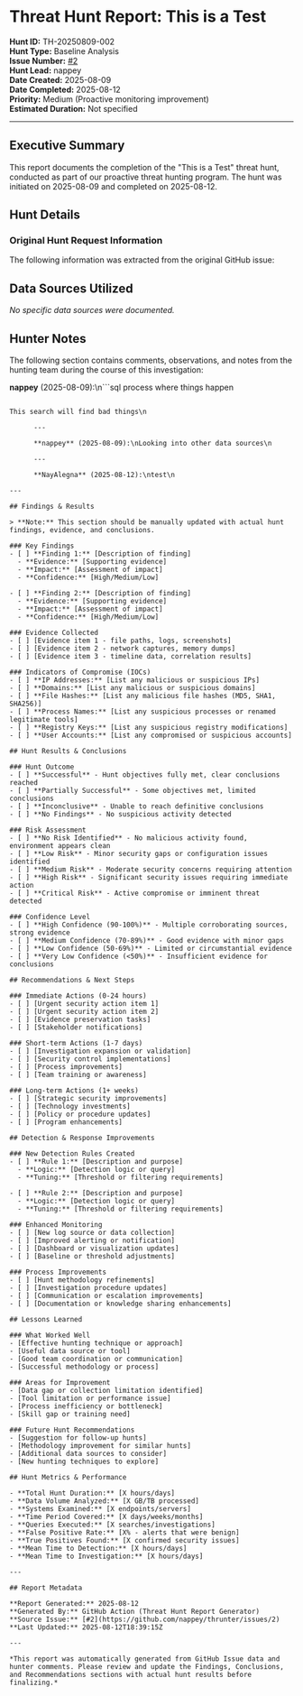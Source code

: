 # Threat Hunt Report: This is a Test

**Hunt ID:** TH-20250809-002  
**Hunt Type:** Baseline Analysis  
**Issue Number:** [#2](https://github.com/nappey/thrunter/issues/2)  
**Hunt Lead:** nappey  
**Date Created:** 2025-08-09  
**Date Completed:** 2025-08-12  
**Priority:** Medium (Proactive monitoring improvement)  
**Estimated Duration:** Not specified  

---

## Executive Summary

This report documents the completion of the "This is a Test" threat hunt, conducted as part of our proactive threat hunting program. The hunt was initiated on 2025-08-09 and completed on 2025-08-12.

## Hunt Details

### Original Hunt Request Information

The following information was extracted from the original GitHub issue:



## Data Sources Utilized

*No specific data sources were documented.*

## Hunter Notes

The following section contains comments, observations, and notes from the hunting team during the course of this investigation:

**nappey** (2025-08-09):\n```sql
process where things happen
```

This search will find bad things\n

      ---
      
      **nappey** (2025-08-09):\nLooking into other data sources\n

      ---
      
      **NayAlegna** (2025-08-12):\ntest\n

---

## Findings & Results

> **Note:** This section should be manually updated with actual hunt findings, evidence, and conclusions.

### Key Findings
- [ ] **Finding 1:** [Description of finding]
  - **Evidence:** [Supporting evidence]
  - **Impact:** [Assessment of impact]
  - **Confidence:** [High/Medium/Low]

- [ ] **Finding 2:** [Description of finding]
  - **Evidence:** [Supporting evidence]
  - **Impact:** [Assessment of impact]
  - **Confidence:** [High/Medium/Low]

### Evidence Collected
- [ ] [Evidence item 1 - file paths, logs, screenshots]
- [ ] [Evidence item 2 - network captures, memory dumps]
- [ ] [Evidence item 3 - timeline data, correlation results]

### Indicators of Compromise (IOCs)
- [ ] **IP Addresses:** [List any malicious or suspicious IPs]
- [ ] **Domains:** [List any malicious or suspicious domains]
- [ ] **File Hashes:** [List any malicious file hashes (MD5, SHA1, SHA256)]
- [ ] **Process Names:** [List any suspicious processes or renamed legitimate tools]
- [ ] **Registry Keys:** [List any suspicious registry modifications]
- [ ] **User Accounts:** [List any compromised or suspicious accounts]

## Hunt Results & Conclusions

### Hunt Outcome
- [ ] **Successful** - Hunt objectives fully met, clear conclusions reached
- [ ] **Partially Successful** - Some objectives met, limited conclusions
- [ ] **Inconclusive** - Unable to reach definitive conclusions
- [ ] **No Findings** - No suspicious activity detected

### Risk Assessment
- [ ] **No Risk Identified** - No malicious activity found, environment appears clean
- [ ] **Low Risk** - Minor security gaps or configuration issues identified
- [ ] **Medium Risk** - Moderate security concerns requiring attention
- [ ] **High Risk** - Significant security issues requiring immediate action
- [ ] **Critical Risk** - Active compromise or imminent threat detected

### Confidence Level
- [ ] **High Confidence (90-100%)** - Multiple corroborating sources, strong evidence
- [ ] **Medium Confidence (70-89%)** - Good evidence with minor gaps
- [ ] **Low Confidence (50-69%)** - Limited or circumstantial evidence
- [ ] **Very Low Confidence (<50%)** - Insufficient evidence for conclusions

## Recommendations & Next Steps

### Immediate Actions (0-24 hours)
- [ ] [Urgent security action item 1]
- [ ] [Urgent security action item 2]
- [ ] [Evidence preservation tasks]
- [ ] [Stakeholder notifications]

### Short-term Actions (1-7 days)
- [ ] [Investigation expansion or validation]
- [ ] [Security control implementations]
- [ ] [Process improvements]
- [ ] [Team training or awareness]

### Long-term Actions (1+ weeks)
- [ ] [Strategic security improvements]
- [ ] [Technology investments]
- [ ] [Policy or procedure updates]
- [ ] [Program enhancements]

## Detection & Response Improvements

### New Detection Rules Created
- [ ] **Rule 1:** [Description and purpose]
  - **Logic:** [Detection logic or query]
  - **Tuning:** [Threshold or filtering requirements]

- [ ] **Rule 2:** [Description and purpose]
  - **Logic:** [Detection logic or query]
  - **Tuning:** [Threshold or filtering requirements]

### Enhanced Monitoring
- [ ] [New log source or data collection]
- [ ] [Improved alerting or notification]
- [ ] [Dashboard or visualization updates]
- [ ] [Baseline or threshold adjustments]

### Process Improvements
- [ ] [Hunt methodology refinements]
- [ ] [Investigation procedure updates]
- [ ] [Communication or escalation improvements]
- [ ] [Documentation or knowledge sharing enhancements]

## Lessons Learned

### What Worked Well
- [Effective hunting technique or approach]
- [Useful data source or tool]
- [Good team coordination or communication]
- [Successful methodology or process]

### Areas for Improvement
- [Data gap or collection limitation identified]
- [Tool limitation or performance issue]
- [Process inefficiency or bottleneck]
- [Skill gap or training need]

### Future Hunt Recommendations
- [Suggestion for follow-up hunts]
- [Methodology improvement for similar hunts]
- [Additional data sources to consider]
- [New hunting techniques to explore]

## Hunt Metrics & Performance

- **Total Hunt Duration:** [X hours/days]
- **Data Volume Analyzed:** [X GB/TB processed]
- **Systems Examined:** [X endpoints/servers]
- **Time Period Covered:** [X days/weeks/months]
- **Queries Executed:** [X searches/investigations]
- **False Positive Rate:** [X% - alerts that were benign]
- **True Positives Found:** [X confirmed security issues]
- **Mean Time to Detection:** [X hours/days]
- **Mean Time to Investigation:** [X hours/days]

---

## Report Metadata

**Report Generated:** 2025-08-12  
**Generated By:** GitHub Action (Threat Hunt Report Generator)  
**Source Issue:** [#2](https://github.com/nappey/thrunter/issues/2)  
**Last Updated:** 2025-08-12T18:39:15Z  

---

*This report was automatically generated from GitHub Issue data and hunter comments. Please review and update the Findings, Conclusions, and Recommendations sections with actual hunt results before finalizing.*

